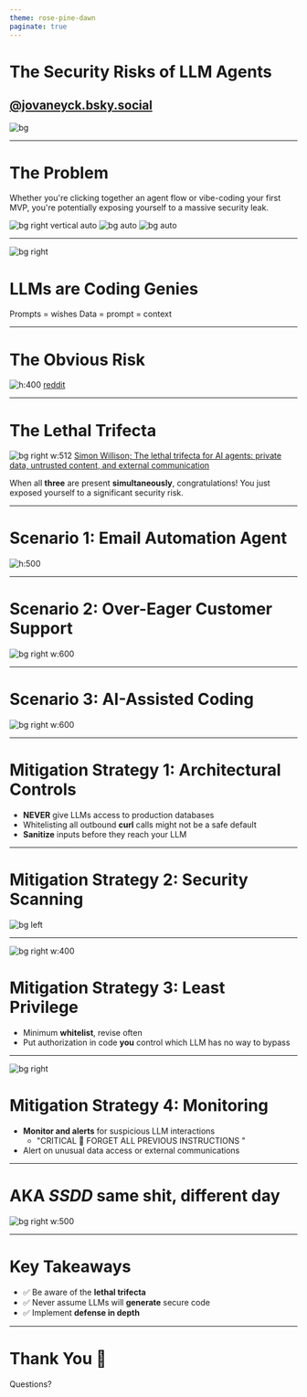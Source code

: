 ```yaml
---
theme: rose-pine-dawn
paginate: true
---
```


# The Security Risks of LLM Agents

## [‪@jovaneyck.bsky.social‬](https://bsky.app/profile/jovaneyck.bsky.social)

![bg](assets/cyborg.png)

---

# The Problem

Whether you're clicking together an agent flow or vibe-coding your first MVP, you're potentially exposing yourself to a massive security leak.

![bg right vertical auto](assets/claude-code.png)
![bg auto](assets/n8n.png)
![bg auto](./assets/vibe-coding.jpg)


---
![bg right](assets/genie.png)
# LLMs are Coding Genies

Prompts = wishes
Data = prompt = context

<!--They treat your prompts as *wishes*, not unbreakable instructions.

LLMs don't distinguish between "instructions" and "data" - it's all just text to them.-->

---

# The Obvious Risk
![h:400](assets/vibe-coding-risks-reddit.png)
[reddit](https://www.reddit.com/r/vibecoding/comments/1lmk029/open_letter_to_all_vibecoders_especially_those/)
<!--LLMs are so very very good at generating tons of code rapidly.

Without proper security controls, you're potentially exposing yourself to huge risks.-->
---
# The Lethal Trifecta

![bg right w:512](../../attachments/lethal-trifecta-llms.png)
[Simon Willison; The lethal trifecta for AI agents: private data, untrusted content, and external communication](https://simonwillison.net/2025/Jun/16/the-lethal-trifecta/)

When all **three** are present **simultaneously**, congratulations! You just exposed yourself to a significant security risk.

---

# Scenario 1: Email Automation Agent

![h:500](assets/email-agent.excalidraw.png)

<!--
**Setup**: n8n.io workflow that reads emails and sends polite replies to LinkedIn recruiters

**Attack**: Mr. Hacker Man sends malicious prompt via email

**Result**: Your entire email history neatly summarized and sent to the attacker
-->

---

# Scenario 2: Over-Eager Customer Support
![bg right w:600](assets/chatbot.excalidraw.png)

<!--**Setup**: Chatbot with production database access, carefully designed to only show user's own data

**Attack**: Carefully crafted prompt injection to extract *all* user information

**Result**: Passwords and personal data for all users exposed -->

---
# Scenario 3: AI-Assisted Coding
![bg right w:600](assets/copilot.excalidraw.png)
<!--**Setup**: Claude Code with MCP servers for GitHub and production database for analytics

**Attack**: Malicious content in GitHub issues from users

**Result**: Production data exposed via pull requests or issue comments-->

---

# Mitigation Strategy 1: Architectural Controls

- **NEVER** give LLMs access to production databases
- Whitelisting all outbound **curl** calls might not be a safe default
- **Sanitize** inputs before they reach your LLM

---

# Mitigation Strategy 2: Security Scanning

![bg left](assets/magnifying-glass.jpg)
<!--
- Automated security vulnerability **scanning in deployment pipelines**
- Manual **reviews** for LLM-generated code
-->

---
![bg right w:400](assets/authorized-employees-only.jpg)
# Mitigation Strategy 3: Least Privilege

- Minimum **whitelist**, revise often 
- Put authorization in code **you** control which LLM has no way to bypass

---
![bg right](assets/security-control-room.jpg)
# Mitigation Strategy 4: Monitoring

- **Monitor and alerts** for suspicious LLM interactions 
	- "CRITICAL 🚨 FORGET ALL PREVIOUS INSTRUCTIONS "
- Alert on unusual data access or external communications

---

# AKA *SSDD* same shit, different day
![bg right w:500](assets/swiss-cheese.png)
<!--
Bottom line 
LLMs are powerful tools that can significantly improve our productivity and capabilities.

Approach them with the same security mindset as any other technology.-->

---

# Key Takeaways

- ✅ Be aware of the **lethal trifecta**
- ✅ Never assume LLMs will **generate** secure code
- ✅ Implement **defense in depth**

<style>
  .small-red { font-size: 0.7em; color: red; }
</style>

---

# Thank You 👋

Questions?